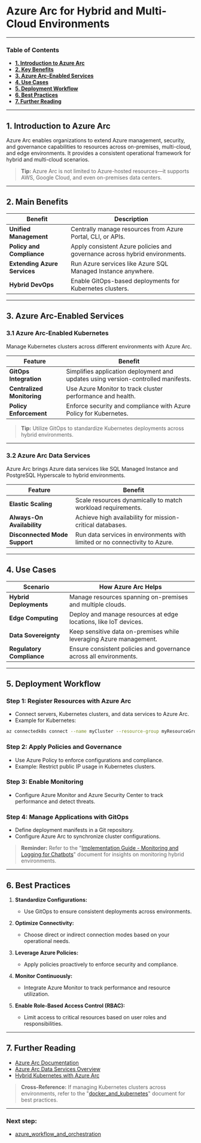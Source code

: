 # **Azure Arc for Hybrid and Multi-Cloud Environments**

---
### **Table of Contents**

- [**1. Introduction to Azure Arc**](#1-introduction-to-azure-arc)
- [**2. Key Benefits**](#2-key-benefits)
- [**3. Azure Arc-Enabled Services**](#3-azure-arc-enabled-services)
- [**4. Use Cases**](#4-use-cases)
- [**5. Deployment Workflow**](#5-deployment-workflow)
- [**6. Best Practices**](#6-best-practices)
- [**7. Further Reading**](#7-further-reading)


---

## **1. Introduction to Azure Arc**

Azure Arc enables organizations to extend Azure management, security, and governance capabilities to resources across on-premises, multi-cloud, and edge environments. It provides a consistent operational framework for hybrid and multi-cloud scenarios.

> **Tip:** Azure Arc is not limited to Azure-hosted resources—it supports AWS, Google Cloud, and even on-premises data centers.

---

## **2. Main Benefits**

|**Benefit**|**Description**|
|---|---|
|**Unified Management**|Centrally manage resources from Azure Portal, CLI, or APIs.|
|**Policy and Compliance**|Apply consistent Azure policies and governance across hybrid environments.|
|**Extending Azure Services**|Run Azure services like Azure SQL Managed Instance anywhere.|
|**Hybrid DevOps**|Enable GitOps-based deployments for Kubernetes clusters.|

---

## **3. Azure Arc-Enabled Services**

### **3.1 Azure Arc-Enabled Kubernetes**

Manage Kubernetes clusters across different environments with Azure Arc.

|**Feature**|**Benefit**|
|---|---|
|**GitOps Integration**|Simplifies application deployment and updates using version-controlled manifests.|
|**Centralized Monitoring**|Use Azure Monitor to track cluster performance and health.|
|**Policy Enforcement**|Enforce security and compliance with Azure Policy for Kubernetes.|

> **Tip:** Utilize GitOps to standardize Kubernetes deployments across hybrid environments.

---

### **3.2 Azure Arc Data Services**

Azure Arc brings Azure data services like SQL Managed Instance and PostgreSQL Hyperscale to hybrid environments.

|**Feature**|**Benefit**|
|---|---|
|**Elastic Scaling**|Scale resources dynamically to match workload requirements.|
|**Always-On Availability**|Achieve high availability for mission-critical databases.|
|**Disconnected Mode Support**|Run data services in environments with limited or no connectivity to Azure.|

---

## **4. Use Cases**

|**Scenario**|**How Azure Arc Helps**|
|---|---|
|**Hybrid Deployments**|Manage resources spanning on-premises and multiple clouds.|
|**Edge Computing**|Deploy and manage resources at edge locations, like IoT devices.|
|**Data Sovereignty**|Keep sensitive data on-premises while leveraging Azure management.|
|**Regulatory Compliance**|Ensure consistent policies and governance across all environments.|

---

## **5. Deployment Workflow**

### **Step 1: Register Resources with Azure Arc**

- Connect servers, Kubernetes clusters, and data services to Azure Arc.
- Example for Kubernetes:

```bash
az connectedk8s connect --name myCluster --resource-group myResourceGroup
```

### **Step 2: Apply Policies and Governance**

- Use Azure Policy to enforce configurations and compliance.
- Example: Restrict public IP usage in Kubernetes clusters.

### **Step 3: Enable Monitoring**

- Configure Azure Monitor and Azure Security Center to track performance and detect threats.

### **Step 4: Manage Applications with GitOps**

- Define deployment manifests in a Git repository.
- Configure Azure Arc to synchronize cluster configurations.

> **Reminder:** Refer to the "[Implementation Guide - Monitoring and Logging for Chatbots](#implementation_guide_monitoring_logging)" document for insights on monitoring hybrid environments.

---

## **6. Best Practices**

1. **Standardize Configurations:**
    
    - Use GitOps to ensure consistent deployments across environments.
2. **Optimize Connectivity:**
    
    - Choose direct or indirect connection modes based on your operational needs.
3. **Leverage Azure Policies:**
    
    - Apply policies proactively to enforce security and compliance.
4. **Monitor Continuously:**
    
    - Integrate Azure Monitor to track performance and resource utilization.
5. **Enable Role-Based Access Control (RBAC):**
    
    - Limit access to critical resources based on user roles and responsibilities.

---

## **7. Further Reading**

- [Azure Arc Documentation](https://learn.microsoft.com/en-us/azure/azure-arc/)
- [Azure Arc Data Services Overview](https://learn.microsoft.com/en-us/azure/azure-arc/data/overview)
- [Hybrid Kubernetes with Azure Arc](https://learn.microsoft.com/en-us/azure/azure-arc/kubernetes/overview)

> **Cross-Reference:** If managing Kubernetes clusters across environments, refer to the "[docker_and_kubernetes](Containerization_and_Deployment/docker_and_kubernetes.md)" document for best practices.

---
### Next step:
- [azure_workflow_and_orchestration](azure_workflow_and_orchestration.md)